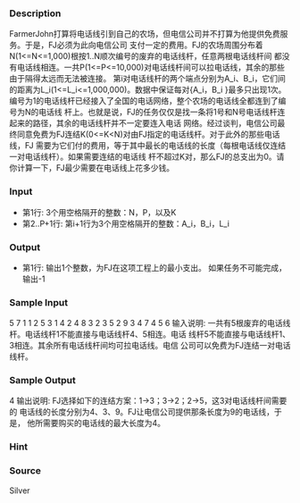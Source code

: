 
### Description
FarmerJohn打算将电话线引到自己的农场，但电信公司并不打算为他提供免费服务。于是，FJ必须为此向电信公司
支付一定的费用。FJ的农场周围分布着N(1<=N<=1,000)根按1..N顺次编号的废弃的电话线杆，任意两根电话线杆间
都没有电话线相连。一共P(1<=P<=10,000)对电话线杆间可以拉电话线，其余的那些由于隔得太远而无法被连接。
第i对电话线杆的两个端点分别为A_i、B_i，它们间的距离为L_i(1<=L_i<=1,000,000)。数据中保证每对{A_i，B_i
}最多只出现1次。编号为1的电话线杆已经接入了全国的电话网络，整个农场的电话线全都连到了编号为N的电话线
杆上。也就是说，FJ的任务仅仅是找一条将1号和N号电话线杆连起来的路径，其余的电话线杆并不一定要连入电话
网络。经过谈判，电信公司最终同意免费为FJ连结K(0<=K<N)对由FJ指定的电话线杆。对于此外的那些电话线，FJ
需要为它们付的费用，等于其中最长的电话线的长度（每根电话线仅连结一对电话线杆）。如果需要连结的电话线
杆不超过K对，那么FJ的总支出为0。请你计算一下，FJ最少需要在电话线上花多少钱。
### Input
* 第1行: 3个用空格隔开的整数：N，P，以及K
* 第2..P+1行: 第i+1行为3个用空格隔开的整数：A_i，B_i，L_i
### Output
* 第1行: 输出1个整数，为FJ在这项工程上的最小支出。
如果任务不可能完成， 输出-1
### Sample Input
5 7 1
1 2 5
3 1 4
2 4 8
3 2 3
5 2 9
3 4 7
4 5 6
输入说明:
一共有5根废弃的电话线杆。电话线杆1不能直接与电话线杆4、5相连。电话
线杆5不能直接与电话线杆1、3相连。其余所有电话线杆间均可拉电话线。电信
公司可以免费为FJ连结一对电话线杆。
### Sample Output
4
输出说明:
FJ选择如下的连结方案：1->3；3->2；2->5，这3对电话线杆间需要的
电话线的长度分别为4、3、9。FJ让电信公司提供那条长度为9的电话线，于是，
他所需要购买的电话线的最大长度为4。
### Hint

### Source
Silver